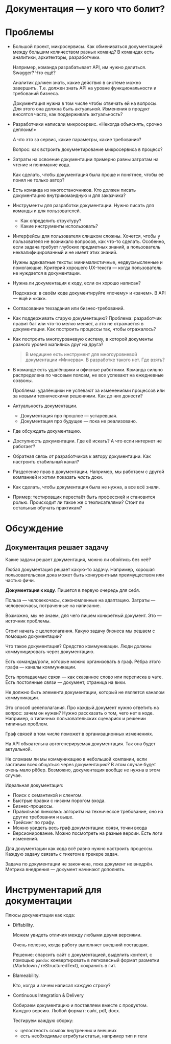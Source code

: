# Документация — у кого что болит?

# Проблемы

* Большой проект, микросервисы.
  Как обмениваться документацией между большим количеством разных команд?
  В командах есть аналитики, архитекторы, разработчики.
  
  Например, команда разрабатывает API, им нужно делиться.
  Swagger? Что ещё?
  
  Аналитик должен знать, какие действия в системе можно завершить.
  Т.е. должен знать API на уровне функциональности и требований бизнеса.
  
  Документация нужна в том числе чтобы отвечать ей на вопросы.
  Для этого она должна быть актуальной. 
  Изменения в продукт вносятся часто, как поддерживать актуальность?

* Разработчики написали микросервис.
  «Некогда объяснять, срочно деплоим!»
  
  А что это за сервис, какие параметры, какие требования?
  
  Вопрос: как встроить документирование микросервиса в процесс?
  
* Затраты на освоение документации примерно равны затратам на чтение и понимание кода.

  Как сделать, чтобы документация была проще и понятнее,
  чтобы её понял не только автор?
  
* Есть команда из многостаночников.
  Кто должен писать документацию внутрикомандную и для заказчика?
  
* Инструменты для разработки документации.
  Нужно писать для команды и для пользователей.
  
    * Как определить структуру? 
    * Какие инструменты использовать?

* Интерфейсы для пользователя слишком сложны.
  Хочется, чтобы у пользователя не возникало вопросов, как что-то сделать. 
  Особенно, если задача требует глубоких предметных знаний, 
  а пользователь неквалифицированный и не имеет этих знаний.
  
  Нужны адекватные тексты: минималистичные, недвусмысленные и помогающие.
  Критерий хорошего UX-текста — когда пользователь не нуждается в документации.
  
* Нужна ли документация к коду, если он хорошо написан?

  Подсказка: в своём коде документируйте «почему» и «зачем». В API — ещё и «как».
  
* Согласование техзадания или бизнес-требований.
  
* Как поддерживать старую документацию?
  Проблема: разработчик правит баг или что-то мелко меняет,
  а это не отражается в документации.
  Как построить процессы так, чтобы отражалось?
  
* Как построить многоуровневую систему, в которой документы разного уровня мапились друг на друга?

  > В медицине есть инструмент  для многоуровневой документации «Минерва».
  В разработке такого нет. Где взять?
  
* В команде есть удалёнщики и офисные работники.
  Команда сильно распределена по часовым поясам, не все успевают на ежедневные созвоны.
  
  Проблема: удалёнщики не успевают за изменениями процессов или за новыми техническими решениями.
  Как до них донести?

  
* Актуальность документации.

    * Документация про прошлое — устаревшая.
    * Документация про будущее — пока не реализовано.

* Где обсуждать документацию.

* Доступность документации. Где её искать? А что если интернет не работает?

* Обратная связь от разработчиков к автору документации.
  Как настроить стабильный канал?
  
* Разделение прав в документации.
  Например, мы работаем с другой компанией и хотим показать *часть* доки.
  
* Как сделать, чтобы документация была не нужна, а все всё знали.

* Пример: тестировщик перестаёт быть профессией и становится ролью.
  Происходит ли такое же с техписателями?
  Стоит ли остальных обучать практикам?
  
# Обсуждение

## Документация решает задачу

Какие задачи решает документация, можно ли обойтись без неё?

Любая документация решает какую-то задачу.
Например, хорошая пользовательская дока может быть конкурентным преимуществом или частью фичи.

**Документация к коду**.
Пишется в первую очередь для себя.

Польза — человекочасы, сэкономленные на адаптацию.
Затраты — человекочасы, потраченные на написание.

Возможно, мы не знаем, для чего пишем конкретный документ.
Это — источник проблемы.

Стоит начать с целеполагания.
Какую задачу бизнеса мы решаем с помощью документации?

Что такое документация?
Средство коммуникации.
Люди должны коммуницировать через документацию.

Есть команды/роли, которые можно организовать в граф.
Рёбра этого графа — каналы коммуникации.

Есть пропадаемые связи — как сказанное слово или переписка в чате.
Есть постоянные связи — документ, страница на вики.

Не должно быть элемента документации, который не является каналом коммуникации.

Это способ целеполагания.
Про каждый документ нужно ответить на вопрос: зачем он нужен?
Нужно рассказать о том, чего нет в коде.
Например, о типичных пользовательских сценариях и решении типичных проблем.

Граф связей в том числе поможет в организационных изменениях.

На API обязательна автогенерируемая документация.
Так она будет актуальной.

Не сломаем ли мы коммуникацию в небольшой компании, если заставим всех общаться через документацию?
В этом случае будет очень мало рёбер.
Возможно, документация вообще не нужна в этом случае.

Идеальная документация:

* Поиск с семантикой и сленгом.
* Быстрые правки с низким порогом входа.
* Бизнес-процессы.
* Правильная линковка: алгоритм на техническое требование, оно на другие требования и выше.
* Трейсинг по графу.
* Можно увидеть весь граф документации: связи, точки входа
* Версионирование. Можно посмотреть на разные версии. Есть логи изменений.

Для документации как кода всё равно нужно настроить процессы.
Каждую задачу связать с тикетом в трекере задач.

Задача по документации не закончена, пока документ не внедрён.
Метрика внедрения — документ начинают дополнять.

# Инструментарий для документации

Плюсы документации как кода:

* Diffability. 

  Можем увидеть отличия между любыми двумя версиями.

  Очень полезно, когда работу выполняет внешний поставщик.
  
  Решение: спарсить сайт с документацией, выделить контент, с помощью `pandoc` конвертировать в легковесный формат разметки (Markdown / reStructuredText), сохранить в гит.
  
* Blameability.

  Кто, когда и зачем написал каждую строку?
  
* Continuous Integration & Delivery

  Собираем документацию и поставляем вместе с продуктом.
  Каждую версию.
  Любой формат: сайт, pdf, docx.
  
  Тестируем каждую сборку:
  
  * целостность ссылок внутренних и внешних
  * есть необходимые атрибуты статьи, например тип и теги
